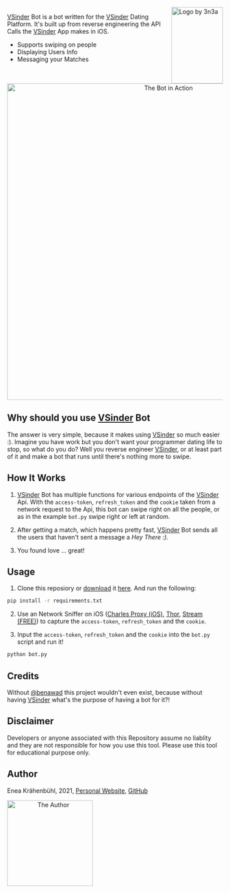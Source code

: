 
<a href="https://github.com/3n3a/vsinder_bot">
    <img src="https://gh.enea.software/vsinder_bot/readme-assets/logo.png" align="right" alt="Logo by 3n3a" width="120" height="178">
</a>

[VSinder](https://github.com/benawad/vsinder) Bot is a bot written for the [VSinder](https://github.com/benawad/vsinder) Dating Platform. It's built up from reverse engineering the API Calls the [VSinder](https://github.com/benawad/vsinder) App makes in iOS.

* Supports swiping on people
* Displaying Users Info
* Messaging your Matches

<p align="center">
  <img src="https://gh.enea.software/vsinder_bot/readme-assets/screen1.png" alt="The Bot in Action" width="738">
</p>

## Why should you use [VSinder](https://github.com/benawad/vsinder) Bot

The answer is very simple, because it makes using [VSinder](https://github.com/benawad/vsinder) so much easier :). Imagine you have work but you don't want your programmer dating life to stop, so what do you do? Well you reverse engineer [VSinder](https://github.com/benawad/vsinder), or at least part of it and make a bot that runs until there's nothing more to swipe.

## How It Works

1. [VSinder](https://github.com/benawad/vsinder) Bot has multiple functions for various endpoints of the [VSinder](https://github.com/benawad/vsinder) Api. With the `access-token`, `refresh_token` and the `cookie` taken from a network request to the Api, this bot can swipe right on all the people, or as in the example `bot.py` swipe right or left at random.

2. After getting a match, which happens pretty fast, [VSinder](https://github.com/benawad/vsinder) Bot sends all the users that haven't sent a message a _Hey There :)_.

3. You found love ... great!

## Usage

1. Clone this reposiory or [download](https://github.com/3n3a/vsinder_bot/archive/master.zip) it [here](https://github.com/3n3a/vsinder_bot/archive/master.zip). And run the following:

```bash
pip install -r requirements.txt
```

2. Use an Network Sniffer on iOS ([Charles Proxy (iOS)](https://apps.apple.com/app/charles-proxy/id1134218562#?platform=iphone), [Thor](https://apps.apple.com/us/app/thor-http-sniffer-capture/id1210562295), [Stream (FREE)](https://apps.apple.com/us/app/stream-network-debug-tool/id1312141691)) to capture the `access-token`, `refresh_token` and the `cookie`.

3. Input the `access-token`, `refresh_token` and the `cookie` into the `bot.py` script and run it!

```bash
python bot.py
```

## Credits

Without [@benawad](https://github.com/benawad) this project wouldn't even exist, because without having [VSinder](https://github.com/benawad/vsinder) what's the purpose of having a bot for it?!

## Disclaimer

Developers or anyone associated with this Repository assume no liablity and they are not responsible for how you use this tool.
Please use this tool for educational purpose only.

## Author

Enea Krähenbühl, 2021, [Personal Website](https://3n3a.ch), [GitHub](https://github.com/3n3a)

<a align="center" href="https://3n3a.ch">
  <img src="https://avatars1.githubusercontent.com/u/46775561?s=200" alt="The Author" width="200">
</a>
